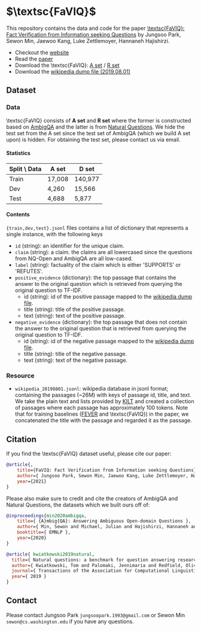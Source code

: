# $\textsc{FaVIQ}$

This repository contains the data and code for the paper
[\textsc{FaVIQ}: Fact Verification from Information seeking Questions]()
by Jungsoo Park, Sewon Min, Jaewoo Kang, Luke Zettlemoyer, Hannaneh Hajishirzi.

* Checkout the [website]()
* Read the [paper]()
* Download the \textsc{FaVIQ}: [A set]() / [R set]()
* Download the [wikipedia dump file (2019.08.01)]()

## Dataset

### Data

\textsc{FaVIQ} consists of **A set** and **R set** where the former is constructed based on [AmbigQA](https://nlp.cs.washington.edu/ambigqa/) and the latter is from [Natural Questions](https://ai.google.com/research/NaturalQuestions). We hide the test set from the A set since the test set of AmbigQA (which we build A set upon) is hidden. For obtaining the test set, please contact us via email.

#### Statistics

| Split \ Data  | A set       | D set      |
| ----------- | ----------- | ----------- |
| Train       | 17,008      |140,977      |
| Dev         |  4,260      | 15,566      |
| Test        |  4,688      | 5,877       |

#### Contents

`{train,dev,test}.jsonl` files contains a list of dictionary that represents a single instance, with the following keys

- `id` (string): an identifier for the unique claim.
- `claim` (string): a claim. the claims are all lowercased since the questions from NQ-Open and AmbigQA are all low-cased.
- `label` (string): factuality of the claim which is either 'SUPPORTS' or 'REFUTES'.
- `positive_evidence` (dictionary): the top passage that contains the answer to the original question which is retrieved from querying the original question to TF-IDF.
   - id (string): id of the positive passage mapped to the [wikipedia dump file](#Resource).
   - title (string): title of the positive passage.
   - text (string): text of the positive passage.
- `negative_evidence` (dictionary): the top passage that does not contain the answer to the original question that is retrieved from querying the original question to TF-IDF.
   - id (string): id of the negative passage mapped to the [wikipedia dump file](#Resource).
   - title (string): title of the negative passage.
   - text (string): text of the negative passage.

### Resource

- `wikipedia_20190801.jsonl`: wikipedia database in jsonl format; containing the passages (~26M) with keys of passage id, title, and text. We take the plain text and lists provided by [KILT](https://arxiv.org/abs/2009.02252) and created a collection of passages where each passage has approximately 100 tokens. Note that for training baselines ([FEVER](https://fever.ai/) and \textsc{FaVIQ}) in the paper, we concatenated the title with the passage and regarded it as the passage.

## Citation

If you find the \textsc{FaVIQ} dataset useful, please cite our paper:

```bibtex
@article{,
    title={FaVIQ: Fact Verification from Information seeking Questions},
    author={ Jungsoo Park, Sewon Min, Jaewoo Kang, Luke Zettlemoyer, Hannaneh Hajishirzi },
    year={2021}
}
```
Please also make sure to credit and cite the creators of AmbigQA and Natural Questions,
the datasets which we built ours off of:

```bibtex
@inproceedings{min2020ambigqa,
    title={ {A}mbig{QA}: Answering Ambiguous Open-domain Questions },
    author={ Min, Sewon and Michael, Julian and Hajishirzi, Hannaneh and Zettlemoyer, Luke },
    booktitle={ EMNLP },
    year={2020}
}
```

```bibtex
@article{ kwiatkowski2019natural,
  title={ Natural questions: a benchmark for question answering research},
  author={ Kwiatkowski, Tom and Palomaki, Jennimaria and Redfield, Olivia and Collins, Michael and Parikh, Ankur and Alberti, Chris and Epstein, Danielle and Polosukhin, Illia and Devlin, Jacob and Lee, Kenton and others },
  journal={ Transactions of the Association for Computational Linguistics },
  year={ 2019 }
}
```

## Contact

Please contact Jungsoo Park `jungsoopark.1993@gmail.com` or Sewon Min `sewon@cs.washington.edu` if you have any questions.
